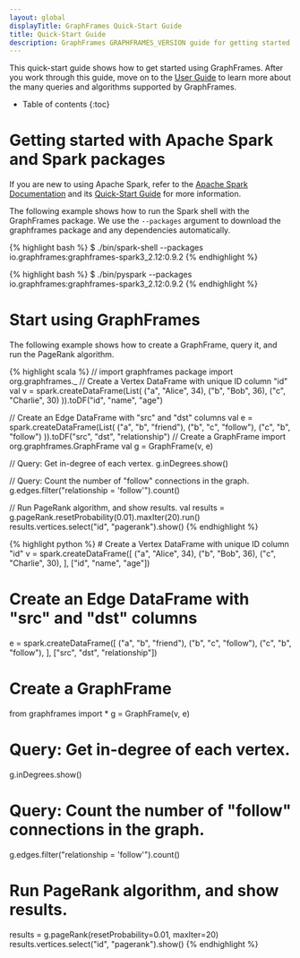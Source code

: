 ```yaml
---
layout: global
displayTitle: GraphFrames Quick-Start Guide
title: Quick-Start Guide
description: GraphFrames GRAPHFRAMES_VERSION guide for getting started quickly
---
```


This quick-start guide shows how to get started using GraphFrames.
After you work through this guide, move on to the [User Guide](user-guide.html)
to learn more about the many queries and algorithms supported by GraphFrames.

* Table of contents
{:toc}

# Getting started with Apache Spark and Spark packages

If you are new to using Apache Spark, refer to the
[Apache Spark Documentation](http://spark.apache.org/docs/latest/index.html) and its
[Quick-Start Guide](http://spark.apache.org/docs/latest/quick-start.html) for more information.

The following example shows how to run the Spark shell with the GraphFrames package.
We use the `--packages` argument to download the graphframes package and any dependencies automatically.

<div class="codetabs">

<div data-lang="scala"  markdown="1">

{% highlight bash %}
$ ./bin/spark-shell --packages io.graphframes:graphframes-spark3_2.12:0.9.2
{% endhighlight %}

</div>

<div data-lang="python"  markdown="1">

{% highlight bash %}
$ ./bin/pyspark --packages io.graphframes:graphframes-spark3_2.12:0.9.2
{% endhighlight %}

</div>

</div>

# Start using GraphFrames

The following example shows how to create a GraphFrame, query it, and run the PageRank algorithm.

<div class="codetabs">

<div data-lang="scala"  markdown="1">
{% highlight scala %}
// import graphframes package
import org.graphframes._
// Create a Vertex DataFrame with unique ID column "id"
val v = spark.createDataFrame(List(
  ("a", "Alice", 34),
  ("b", "Bob", 36),
  ("c", "Charlie", 30)
)).toDF("id", "name", "age")

// Create an Edge DataFrame with "src" and "dst" columns
val e = spark.createDataFrame(List(
  ("a", "b", "friend"),
  ("b", "c", "follow"),
  ("c", "b", "follow")
)).toDF("src", "dst", "relationship")
// Create a GraphFrame
import org.graphframes.GraphFrame
val g = GraphFrame(v, e)

// Query: Get in-degree of each vertex.
g.inDegrees.show()

// Query: Count the number of "follow" connections in the graph.
g.edges.filter("relationship = 'follow'").count()

// Run PageRank algorithm, and show results.
val results = g.pageRank.resetProbability(0.01).maxIter(20).run()
results.vertices.select("id", "pagerank").show()
{% endhighlight %}
</div>

<div data-lang="python"  markdown="1">
{% highlight python %}
# Create a Vertex DataFrame with unique ID column "id"
v = spark.createDataFrame([
  ("a", "Alice", 34),
  ("b", "Bob", 36),
  ("c", "Charlie", 30),
], ["id", "name", "age"])

# Create an Edge DataFrame with "src" and "dst" columns
e = spark.createDataFrame([
  ("a", "b", "friend"),
  ("b", "c", "follow"),
  ("c", "b", "follow"),
], ["src", "dst", "relationship"])
# Create a GraphFrame
from graphframes import *
g = GraphFrame(v, e)

# Query: Get in-degree of each vertex.
g.inDegrees.show()

# Query: Count the number of "follow" connections in the graph.
g.edges.filter("relationship = 'follow'").count()

# Run PageRank algorithm, and show results.
results = g.pageRank(resetProbability=0.01, maxIter=20)
results.vertices.select("id", "pagerank").show()
{% endhighlight %}
</div>

</div>
